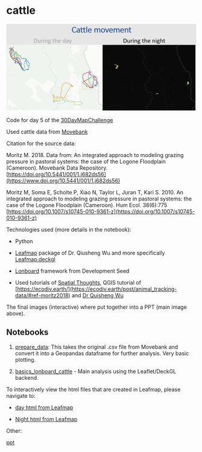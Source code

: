 # cattle

![alt text](images/main.PNG)

Code for day 5 of the [30DayMapChallenge](https://30daymapchallenge.com/)

Used cattle data from [Movebank](https://www.movebank.org/cms/movebank-main)

Citation for the source data:

Moritz M. 2018. Data from: An integrated approach to modeling grazing pressure in pastoral systems: the case of the Logone Floodplain (Cameroon). Movebank Data Repository. [https://doi.org/10.5441/001/1.j682ds56](https://www.doi.org/10.5441/001/1.j682ds56)

Moritz M, Soma E, Scholte P, Xiao N, Taylor L, Juran T, Kari S. 2010. An integrated approach to modeling grazing pressure in pastoral systems: the case of the Logone Floodplain (Cameroon). Hum Ecol. 38(6):775 [https://doi.org/10.1007/s10745-010-9361-z](https://doi.org/10.1007/s10745-010-9361-z)


Technologies used (more details in the notebook):

- Python

- [Leafmap](https://leafmap.org/) package of Dr. Qiusheng Wu and more specifically [Leafmap.deckgl](https://leafmap.org/deckgl/)

- [Lonboard](https://developmentseed.org/lonboard/latest/) framework from Development Seed

- Used tutorials of [Spatial Thoughts](https://spatialthoughts.com/courses/python-dataviz/), QGIS tutorial of [https://ecodiv.earth/](https://ecodiv.earth/post/animal_tracking-data/#ref-moritz2018) and [Dr Quisheng Wu](https://www.youtube.com/playlist?list=PLAxJ4-o7ZoPfb18kNe2luWX9xKg1233i9)

The final images (interactive) where put together into a PPT (main image above).

## Notebooks

1. [prepare_data](prepare_data.ipynb): This takes the original .csv file from Movebank and convert it into a Geopandas dataframe for further analysis. Very basic plotting.

2. [basics_lonboard_cattle]('notebooks/basics_lonboard_cattle.ipynb) - Main analysis using the Leaflet/DeckGL backend.

To interactively view the html files that are created in Leafmap, please navigate to:

- [day html from Leafmap](https://ellenb.github.io/cattle-interactive/day_cattle.html)

- [Night html from Leafmap](https://ellenb.github.io/30DayMapChallenge/night_cattle.html)

Other:

[ppt](ppt/cattle.pdf)
